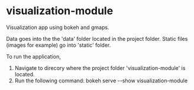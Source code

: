 # visualization-module

Visualization app using bokeh and gmaps.

Data goes into the the 'data' folder located in the project folder.
Static files (images for example) go into 'static' folder.

To run the application,
1. Navigate to direcory where the project folder 'visualization-module' is located.
2. Run the following command: bokeh serve --show visualization-module
